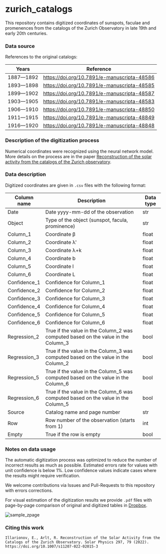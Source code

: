 # zurich_catalogs

This repository contains digitized coordinates of sunspots, faculae and promenences from the catalogs of the Zurich Observatory in late 19th and early 20th centuries.

### Data source

References to the original catalogs:

| Years   |      Reference  |
|----------|----------|
|1887—1892 | https://doi.org/10.7891/e-manuscripta-48586 |
|1893—1898 | https://doi.org/10.7891/e-manuscripta-48585 |
|1899—1902 | https://doi.org/10.7891/e-manuscripta-48587 |
|1903—1905 | https://doi.org/10.7891/e-manuscripta-48583 |
|1906—1910 | https://doi.org/10.7891/e-manuscripta-48850 |
|1911—1915 | https://doi.org/10.7891/e-manuscripta-48849 |
|1916—1920 | https://doi.org/10.7891/e-manuscripta-48848 |

### Description of the digitization process

Numerical coordinates were recognized using the neural network model. More details on the process are in the paper [Reconstruction of the solar activity from the catalogs of the Zurich observatory](https://doi.org/10.1007/s11207-022-02015-3).

### Data description

Digitized coordinates are given in ```.csv``` files with the following format:

| Column name   |      Description      |  Data type |
|----------|----------|------|
| Date |  Date yyyy-mm-dd of the observation | str |
| Object |  Type of the object (sunspot, facula, prominence) | str |
| Column_1 |  Coordinate β | float |
| Column_2 |  Coordinate λ' | float |
| Column_3 |  Coordinate λ+k | float |
| Column_4 |  Coordinate b | float |
| Column_5 |  Coordinate l | float |
| Column_6 |  Coordinate L | float |
| Confidence_1 |  Confidence for Column_1 | float |
| Confidence_2 |  Confidence for Column_2 | float |
| Confidence_3 |  Confidence for Column_3 | float |
| Confidence_4 |  Confidence for Column_4 | float |
| Confidence_5 |  Confidence for Column_5 | float |
| Confidence_6 |  Confidence for Column_6 | float |
| Regression_2 |  True if the value in the Column_2 was computed based on the value in the Column_3 | bool |
| Regression_3 |  True if the value in the Column_3 was computed based on the value in the Column_2 | bool |
| Regression_5 |  True if the value in the Column_5 was computed based on the value in the Column_6 | bool |
| Regression_6 |  True if the value in the Column_6 was computed based on the value in the Column_5 | bool |
| Source |  Catalog name and page number | str |
| Row |  Row number of the observation (starts from 1) | int |
| Empty |  True if the row is empty | bool |

### Notes on data usage

The automatic digitization process was optimized to reduce the number of incorrect results as much as possible. Estimated errors rate for values with unit confidence is below 1%. Low confidence values indicate cases where the results might require verification.

We welcome contributions via Issues and Pull-Requests to this repository with errors corrections.

For visual estimation of the digitization results we provide ```.pdf``` files with page-by-page comparison of original and digitized tables in [Dropbox](https://www.dropbox.com/scl/fo/4bp33o3hwui5oudogjk2e/h?dl=0&rlkey=kqcxesk63ui6vjjzk3jqxa8e1).

![sample_zpage](https://user-images.githubusercontent.com/19876717/159781651-7f1d3de0-196f-4103-8b1e-80ef909b5ef4.jpg)


### Citing this work
```
Illarionov, E., Arlt, R. Reconstruction of the Solar Activity from the Catalogs of the Zurich Observatory. Solar Physics 297, 79 (2022). https://doi.org/10.1007/s11207-022-02015-3
```
